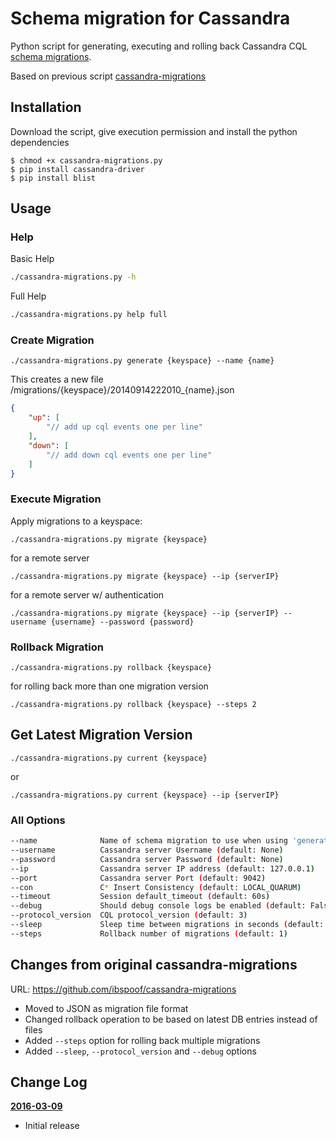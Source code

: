 # Schema migration for Cassandra

Python script for generating, executing and rolling back Cassandra CQL [schema migrations](http://en.wikipedia.org/wiki/Schema_migration).

Based on previous script [cassandra-migrations](https://github.com/ibspoof/cassandra-migrations)

## Installation

Download the script, give execution permission and install the python dependencies

```
$ chmod +x cassandra-migrations.py
$ pip install cassandra-driver
$ pip install blist
```

## Usage

### Help

Basic Help
```bash
./cassandra-migrations.py -h
```

Full Help
```bash
./cassandra-migrations.py help full
```

### Create Migration

```
./cassandra-migrations.py generate {keyspace} --name {name}
```
This creates a new file  /migrations/{keyspace}/20140914222010_{name}.json
```json
{
    "up": [
        "// add up cql events one per line"
    ],
    "down": [
        "// add down cql events one per line"
    ]
}
```

### Execute Migration

Apply migrations to a keyspace:
```
./cassandra-migrations.py migrate {keyspace}
```

for a remote server
```
./cassandra-migrations.py migrate {keyspace} --ip {serverIP}
```

for a remote server w/ authentication
```
./cassandra-migrations.py migrate {keyspace} --ip {serverIP} --username {username} --password {password}
```

### Rollback Migration
```
./cassandra-migrations.py rollback {keyspace}
```
for rolling back more than one migration version
```
./cassandra-migrations.py rollback {keyspace} --steps 2
```

## Get Latest Migration Version
```
./cassandra-migrations.py current {keyspace}
```
or
```
./cassandra-migrations.py current {keyspace} --ip {serverIP}
```

### All Options
```bash
--name              Name of schema migration to use when using 'generate' task.
--username          Cassandra server Username (default: None)
--password          Cassandra server Password (default: None)
--ip                Cassandra server IP address (default: 127.0.0.1)
--port              Cassandra server Port (default: 9042)
--con               C* Insert Consistency (default: LOCAL_QUARUM)
--timeout           Session default_timeout (default: 60s)
--debug             Should debug console logs be enabled (default: False)
--protocol_version  CQL protocol_version (default: 3)
--sleep             Sleep time between migrations in seconds (default: 0.1)
--steps             Rollback number of migrations (default: 1)
```

## Changes from original cassandra-migrations
URL: https://github.com/ibspoof/cassandra-migrations
- Moved to JSON as migration file format
- Changed rollback operation to be based on latest DB entries instead of files
- Added `--steps` option for rolling back multiple migrations
- Added `--sleep`, `--protocol_version` and `--debug` options


## Change Log

**[2016-03-09](https://github.com/ibspoof/cassandra-migrations-python/tree/2016-03-09)**
- Initial release
